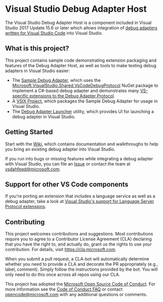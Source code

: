 # Visual Studio Debug Adapter Host

The Visual Studio Debug Adapter Host is a component included in Visual Studio 2017 Update 15.6 or later which allows integration of [debug adapters written for Visual Studio Code](https://code.visualstudio.com/docs/extensionAPI/api-debugging) into Visual Studio.

## What is this project?

This project contains sample code demonstrating extension packaging and features of the Debug Adapter Host, as well as tools to make testing debug adapters in Visual Studio easier:
- The [Sample Debug Adapter](src/sample/SampleDebugAdapter), which uses the [Microsoft.VisualStudio.Shared.VsCodeDebugProtocol](https://www.nuget.org/packages/Microsoft.VisualStudio.Shared.VsCodeDebugProtocol/) NuGet package to implement a C#-based debug adapter and demonstrates many [VS-specific extensions to the Debug Adapter Protocol](https://github.com/Microsoft/VSDebugAdapterHost/wiki/New-functionality-supported-by-the-Visual-Studio-Debug-Adapter-Host).
- A [VSIX Project](src/sample/SampleDebugAdapter.VSIX), which packages the Sample Debug Adapter for usage in Visual Studio.
- The [Debug Adapter Launcher](src/tools/EngineLauncher) utility, which provides UI for launching a debug adapter in Visual Studio.

## Getting Started

Start with the [Wiki](https://github.com/Microsoft/VSDebugAdapterHost/wiki), which contains documentation and walkthroughs to help you bring an existing debug adapter into Visual Studio.

If you run into bugs or missing features while integrating a debug adapter with Visual Studio, you can file an [Issue](https://github.com/Microsoft/VSDebugAdapterHost/issues) or contact the team at vsdahfeed@microsoft.com.

## Support for other VS Code components

If you're porting an extension that includes a language service as well as a debug adapter, take a look at [Visual Studio's support for Language Server Protocol extensions](https://docs.microsoft.com/en-us/visualstudio/extensibility/adding-an-lsp-extension).

## Contributing

This project welcomes contributions and suggestions.  Most contributions require you to agree to a
Contributor License Agreement (CLA) declaring that you have the right to, and actually do, grant us
the rights to use your contribution. For details, visit https://cla.microsoft.com.

When you submit a pull request, a CLA-bot will automatically determine whether you need to provide
a CLA and decorate the PR appropriately (e.g., label, comment). Simply follow the instructions
provided by the bot. You will only need to do this once across all repos using our CLA.

This project has adopted the [Microsoft Open Source Code of Conduct](https://opensource.microsoft.com/codeofconduct/).
For more information see the [Code of Conduct FAQ](https://opensource.microsoft.com/codeofconduct/faq/) or
contact [opencode@microsoft.com](mailto:opencode@microsoft.com) with any additional questions or comments.
